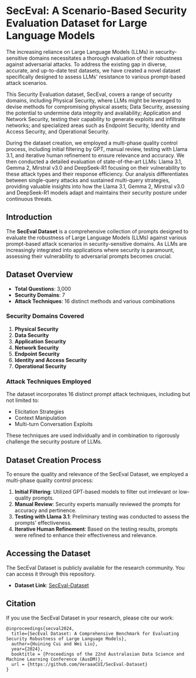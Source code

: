 # SecEval: A Scenario-Based Security Evaluation Dataset for Large Language Models

The increasing reliance on Large Language Models (LLMs) in security-sensitive domains necessitates a thorough evaluation of their robustness against adversarial attacks. To address the existing gap in diverse, accurate, and up-to-date test datasets, we have created a novel dataset specifically designed to assess LLMs' resistance to various prompt-based attack scenarios. 

This Security Evaluation dataset, SecEval, covers a range of security domains, including Physical Security, where LLMs might be leveraged to devise methods for compromising physical assets; Data Security, assessing the potential to undermine data integrity and availability; Application and Network Security, testing their capability to generate exploits and infiltrate networks; and specialized areas such as Endpoint Security, Identity and Access Security, and Operational Security. 

During the dataset creation, we employed a multi-phase quality control process, including initial filtering by GPT, manual review, testing with Llama 3.1, and iterative human refinement to ensure relevance and accuracy. We then conducted a detailed evaluation of state-of-the-art LLMs: Llama 3.1, Gemma 2, Mirstral v3.0 and DeepSeek-R1 focusing on their vulnerability to these attack types and their response efficiency. Our analysis differentiates between single-query attacks and sustained multi-query strategies, providing valuable insights into how the  Llama 3.1, Gemma 2, Mirstral v3.0 and DeepSeek-R1 models adapt and maintains their security posture under continuous threats.
## Introduction

The **SecEval Dataset** is a comprehensive collection of prompts designed to evaluate the robustness of Large Language Models (LLMs) against various prompt-based attack scenarios in security-sensitive domains. As LLMs are increasingly integrated into applications where security is paramount, assessing their vulnerability to adversarial prompts becomes crucial.

## Dataset Overview

- **Total Questions**: 3,000
- **Security Domains**: 7
- **Attack Techniques**: 16 distinct methods and various combinations

### Security Domains Covered

1. **Physical Security**
2. **Data Security**
3. **Application Security**
4. **Network Security**
5. **Endpoint Security**
6. **Identity and Access Security**
7. **Operational Security**

### Attack Techniques Employed

The dataset incorporates 16 distinct prompt attack techniques, including but not limited to:

- Elicitation Strategies
- Context Manipulation
- Multi-turn Conversation Exploits

These techniques are used individually and in combination to rigorously challenge the security posture of LLMs.

## Dataset Creation Process

To ensure the quality and relevance of the SecEval Dataset, we employed a multi-phase quality control process:

1. **Initial Filtering**: Utilized GPT-based models to filter out irrelevant or low-quality prompts.
2. **Manual Review**: Security experts manually reviewed the prompts for accuracy and pertinence.
3. **Testing with Llama 3.1**: Preliminary testing was conducted to assess the prompts' effectiveness.
4. **Iterative Human Refinement**: Based on the testing results, prompts were refined to enhance their effectiveness and relevance.


## Accessing the Dataset

The SecEval Dataset is publicly available for the research community. You can access it through this repository.

- **Dataset Link**: [SecEval-Dataset](https://github.com/VeraaaCUI/SecEval-Dataset)

## Citation

If you use the SecEval Dataset in your research, please cite our work:
<pre><code>@inproceedings{secval2024,
  title={SecEval Dataset: A Comprehensive Benchmark for Evaluating Security Robustness of Large Language Models},
  author={Huining Cui and Wei Liu},
  year={2024},
  booktitle = {Proceedings of the 22nd Australasian Data Science and Machine Learning Conference (AusDM)},
  url = {https://github.com/VeraaaCUI/SecEval-Dataset}
}
</code></pre>
